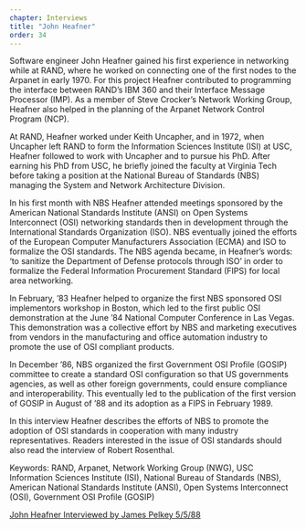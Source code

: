 ```yaml
---
chapter: Interviews
title: "John Heafner"
order: 34
---
```


Software engineer John Heafner gained his first experience in networking while at RAND, where he worked on connecting one of the first nodes to the Arpanet in early 1970. For this project Heafner contributed to programming the interface between RAND’s IBM 360 and their Interface Message Processor (IMP). As a member of Steve Crocker’s Network Working Group, Heafner also helped in the planning of the Arpanet Network Control Program (NCP).

At RAND, Heafner worked under Keith Uncapher, and in 1972, when Uncapher left RAND to form the Information Sciences Institute (ISI) at USC, Heafner followed to work with Uncapher and to pursue his PhD. After earning his PhD from USC, he briefly joined the faculty at Virginia Tech before taking a position at the National Bureau of Standards (NBS) managing the System and Network Architecture Division.

In his first month with NBS Heafner attended meetings sponsored by the American National Standards Institute (ANSI) on Open Systems Interconnect (OSI) networking standards then in development through the International Standards Organization (ISO). NBS eventually joined the efforts of the European Computer Manufacturers Association (ECMA) and ISO to formalize the OSI standards. The NBS agenda became, in Heafner’s words: ‘to sanitize the Department of Defense protocols through ISO’ in order to formalize the Federal Information Procurement Standard (FIPS) for local area networking.

In February, ’83 Heafner helped to organize the first NBS sponsored OSI implementors workshop in Boston, which led to the first public OSI demonstration at the June ’84 National Computer Conference in Las Vegas. This demonstration was a collective effort by NBS and marketing executives from vendors in the manufacturing and office automation industry to promote the use of OSI compliant products.

In December ’86, NBS organized the first Government OSI Profile (GOSIP) committee to create a standard OSI configuration so that US governments agencies, as well as other foreign governments, could ensure compliance and interoperability. This eventually led to the publication of the first version of GOSIP in August of ’88 and its adoption as a FIPS in February 1989.

In this interview Heafner describes the efforts of NBS to promote the adoption of OSI standards in cooperation with many industry representatives. Readers interested in the issue of OSI standards should also read the interview of Robert Rosenthal.

Keywords: RAND, Arpanet, Network Working Group (NWG), USC Information Sciences Institute (ISI), National Bureau of Standards (NBS), American National Standards Institute (ANSI), Open Systems Interconnect (OSI), Government OSI Profile (GOSIP)

[John Heafner Interviewed by James Pelkey 5/5/88](https://archive.computerhistory.org/resources/access/text/2020/04/102792040-05-01-acc.pdf)
